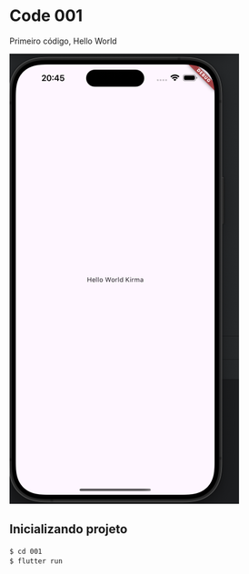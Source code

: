 
# Code 001

Primeiro código, Hello World

<!-- inserir imagem -->
![Primeiro código](./img/001.png)

## Inicializando projeto
``` bash
$ cd 001
$ flutter run
```